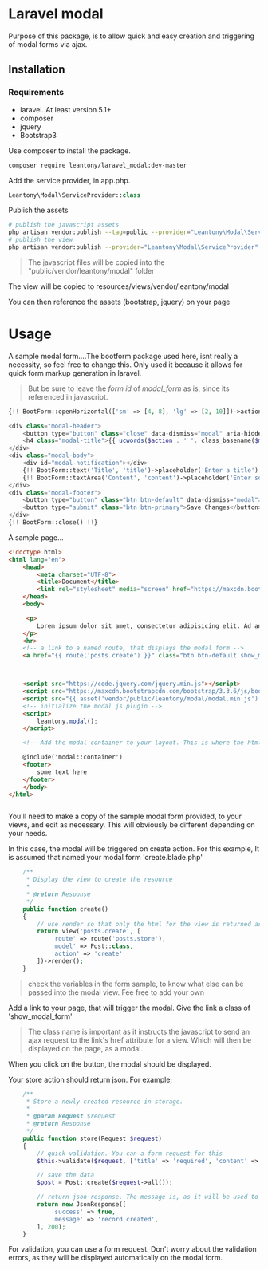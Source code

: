 # Laravel modal
Purpose of this package, is to allow quick and easy creation and triggering of modal forms via ajax.

## Installation
### Requirements
+ laravel. At least version 5.1+
+ composer
+ jquery
+ Bootstrap3

Use composer to install the package.
```bash
composer require leantony/laravel_modal:dev-master
```

Add the service provider, in app.php.
```php
Leantony\Modal\ServiceProvider::class
```
Publish the assets
```bash
# publish the javascript assets
php artisan vendor:publish --tag=public --provider="Leantony\Modal\ServiceProvider" --force
# publish the view
php artisan vendor:publish --provider="Leantony\Modal\ServiceProvider"
```
> The javascript files will be copied into the "public/vendor/leantony/modal" folder

The view will be copied to resources/views/vendor/leantony/modal

You can then reference the assets (bootstrap, jquery) on your page

# Usage
A sample modal form....The bootform package used here, isnt really a necessity, so feel free to change this. Only used it because it allows for quick form markup generation in laravel.

> But be sure to leave the *form id* of *modal_form* as is, since its referenced in javascript.

```php
{!! BootForm::openHorizontal(['sm' => [4, 8], 'lg' => [2, 10]])->action($route)->class('form-horizontal')->id('modal_form')->method(isset($method) ? $method : 'POST') !!}

<div class="modal-header">
    <button type="button" class="close" data-dismiss="modal" aria-hidden="true">&times;</button>
    <h4 class="modal-title">{{ ucwords($action . ' '. class_basename($model)) }}</h4>
</div>
<div class="modal-body">
    <div id="modal-notification"></div>
    {!! BootForm::text('Title', 'title')->placeholder('Enter a title') !!}
    {!! BootForm::textArea('Content', 'content')->placeholder('Enter some content') !!}
</div>
<div class="modal-footer">
    <button type="button" class="btn btn-default" data-dismiss="modal">Close</button>
    <button type="submit" class="btn btn-primary">Save Changes</button>
</div>
{!! BootForm::close() !!}
```

A sample page...
```html
<!doctype html>
<html lang="en">
    <head>
        <meta charset="UTF-8">
        <title>Document</title>
        <link rel="stylesheet" media="screen" href="https://maxcdn.bootstrapcdn.com/bootstrap/3.3.6/css/bootstrap.min.css">
    </head>
    <body>

     <p>
        Lorem ipsum dolor sit amet, consectetur adipisicing elit. Ad animi architecto deleniti eius odio odit quas quisquam quod repellendus sapiente. Autem deserunt fugiat ipsum iusto molestias odio provident repudiandae voluptates!
    </p>
    <hr>
    <!-- a link to a named route, that displays the modal form -->
    <a href="{{ route('posts.create') }}" class="btn btn-default show_modal_form">New post</a>



    <script src="https://code.jquery.com/jquery.min.js"></script>
    <script src="https://maxcdn.bootstrapcdn.com/bootstrap/3.3.6/js/bootstrap.min.js"></script>
    <script src="{{ asset('vendor/public/leantony/modal/modal.min.js') }}"></script>
    <!-- initialize the modal js plugin -->
    <script>
        leantony.modal();
    </script>

    <!-- Add the modal container to your layout. This is where the html for the modal form will be injected by the javascript ajax call. Put it ideally just before the footer -->

    @include('modal::container')
    <footer>
        some text here
    </footer>
    </body>
</html>
```

```php

```
You'll need to make a copy of the sample modal form provided, to your views, and edit as necessary. This will obviously be different depending on your needs.

In this case, the modal will be triggered on create action. For this example, It is assumed that named your modal form 'create.blade.php'
```php
    /**
     * Display the view to create the resource
     *
     * @return Response
     */
    public function create()
    {
        // use render so that only the html for the view is returned as opposed to the layout within which it is in
        return view('posts.create', [
            'route' => route('posts.store'),
            'model' => Post::class,
            'action' => 'create'
        ])->render();
    }
```
> check the variables in the form sample, to know what else can be passed into the modal view. Fee free to add your own

Add a link to your page, that will trigger the modal. Give the link a class of 'show_modal_form'

> The class name is important as it instructs the javascript to send an ajax request to the link's href attribute for a view. Which will then be displayed on the page, as a modal.

When you click on the button, the modal should be displayed.

Your store action should return json. For example;
```php
    /**
     * Store a newly created resource in storage.
     *
     * @param Request $request
     * @return Response
     */
    public function store(Request $request)
    {
        // quick validation. You can a form request for this
        $this->validate($request, ['title' => 'required', 'content' => 'required|between:5,1000']);

        // save the data
        $post = Post::create($request->all());

        // return json response. The message is, as it will be used to notify the user of their action
        return new JsonResponse([
            'success' => true,
            'message' => 'record created',
        ], 200);
    }
```
For validation, you can use a form request. Don't worry about the validation errors, as they will be displayed automatically on the modal form.